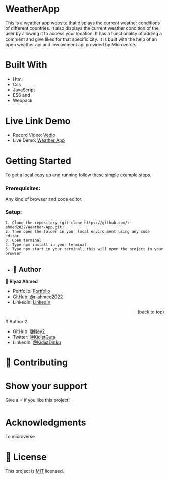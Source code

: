 # WeatherApp
This is a weather app website that displays the current weather conditions of different countries. 
It also displays the current weather condition of the user by allowing it to access your location. 
It has a functionality of adding a comment and give likes for that specific city. 
It is built with the help of an open weather api and involvement api provided by Microverse.
# Built With
- Html
- Css
- JavaScript
- ES6 and
- Webpack

# Live Link Demo

- Record Video: [Vedio](https://drive.google.com/file/d/19Oy5JZmWl7kgkqNWDEzw-VNTm8o2Eweb/view?usp=sharing)
- Live Demo: [Weather App](https://musical-marigold-e8b954.netlify.app/)
# Getting Started

To get a local copy up and running follow these simple example steps.
### Prerequisites:

Any kind of browser and code editor.

### Setup:

    1. Clone the repository (git clone https://github.com/r-ahmed2022/Weather-App.git)
    2. Then open the folder in your local environment using any code editor
    3. Open terminal
    4. Type npm install in your terminal
    5. Type npm start in your terminal, this will open the project in your browser

- ## 👥 Author <a name="authors"></a>

👤 **Riyaz Ahmed**
- Portfolio: [Portfolio](https://r-ahmed2022.github.io/myportfolio/)
- GitHub: [@r-ahmed2022](https://github.com/r-ahmed2022)
- LinkedIn: [LinkedIn](https://www.linkedin.com/in/riyaz-ahmed-4216a71a8/)

<p align="right">(<a href="#readme-top">back to top</a>)</p>
# Author 2

- GitHub: [@Ney2](https://github.com/Ney2)
- Twitter: [@KidistGuta](https://twitter.com/GutaKidist)
- LinkedIn: [@KidistDinku](https://www.linkedin.com/in/kidist-guta-014025183/)
# 🤝 Contributing

# Show your support

Give a ⭐️ if you like this project!

# Acknowledgments

To microverse

# 📝 License

This project is [MIT](https://github.com/microverseinc/readme-template/blob/master/MIT.md) licensed.
